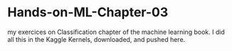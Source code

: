# Hands-on-ML-Chapter-03
my exercices on Classification chapter of the machine learning book.
I did all this in the Kaggle Kernels, downloaded, and pushed here.

